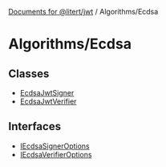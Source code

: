 [Documents for @litert/jwt](../../index.md) / Algorithms/Ecdsa

# Algorithms/Ecdsa

## Classes

- [EcdsaJwtSigner](classes/EcdsaJwtSigner.md)
- [EcdsaJwtVerifier](classes/EcdsaJwtVerifier.md)

## Interfaces

- [IEcdsaSignerOptions](interfaces/IEcdsaSignerOptions.md)
- [IEcdsaVerifierOptions](interfaces/IEcdsaVerifierOptions.md)
